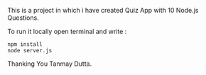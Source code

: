 This is a project in which i have created Quiz App with 10 Node.js Questions.

To run it locally open terminal and write :

    npm install
    node server.js

Thanking You
Tanmay Dutta.